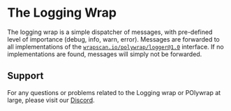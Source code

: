 # The Logging Wrap
The logging wrap is a simple dispatcher of messages, with pre-defined level of importance (debug, info, warn, error). Messages are forwarded to all implementations of the [`wrapscan.io/polywrap/logger@1.0`](../logger/interface/) interface. If no implementations are found, messages will simply not be forwarded.

## Support
For any questions or problems related to the Logging wrap or POlywrap at large, please visit our [Discord](https://discord.polywrap.io/).
